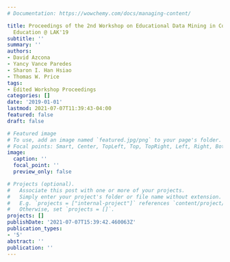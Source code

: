 ```yaml
---
# Documentation: https://wowchemy.com/docs/managing-content/

title: Proceedings of the 2nd Workshop on Educational Data Mining in Computer Science
  Education @ LAK'19
subtitle: ''
summary: ''
authors:
- David Azcona
- Yancy Vance Paredes
- Sharon I. Han Hsiao
- Thomas W. Price
tags:
- Edited Workshop Proceedings
categories: []
date: '2019-01-01'
lastmod: 2021-07-07T11:39:43-04:00
featured: false
draft: false

# Featured image
# To use, add an image named `featured.jpg/png` to your page's folder.
# Focal points: Smart, Center, TopLeft, Top, TopRight, Left, Right, BottomLeft, Bottom, BottomRight.
image:
  caption: ''
  focal_point: ''
  preview_only: false

# Projects (optional).
#   Associate this post with one or more of your projects.
#   Simply enter your project's folder or file name without extension.
#   E.g. `projects = ["internal-project"]` references `content/project/deep-learning/index.md`.
#   Otherwise, set `projects = []`.
projects: []
publishDate: '2021-07-07T15:39:42.460063Z'
publication_types:
- '5'
abstract: ''
publication: ''
---
```

